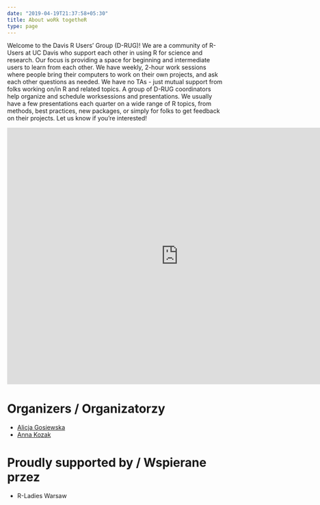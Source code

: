 ```yaml
---
date: "2019-04-19T21:37:58+05:30"
title: About woRk togetheR
type: page
---
```


Welcome to the Davis R Users’ Group (D-RUG)! We are a community of R-Users at UC Davis who support each other in using R for science and research. Our focus is providing a space for beginning and intermediate users to learn from each other. We have weekly, 2-hour work sessions where people bring their computers to work on their own projects, and ask each other questions as needed. We have no TAs - just mutual support from folks working on/in R and related topics. A group of D-RUG coordinators help organize and schedule worksessions and presentations. We usually have a few presentations each quarter on a wide range of R topics, from methods, best practices, new packages, or simply for folks to get feedback on their projects. Let us know if you’re interested!

<iframe src="https://calendar.google.com/calendar/embed?src=rtjcm1rmufhh2ur42d1monqku0%40group.calendar.google.com&ctz=Europe%2FWarsaw" style="border: 0" width="800" height="600" frameborder="0" scrolling="no"></iframe>

# Organizers / Organizatorzy

- [Alicja Gosiewska](http://gosiewska.com/)
- [Anna Kozak](https://github.com/kozaka93)


# Proudly supported by / Wspierane przez

- R-Ladies Warsaw



